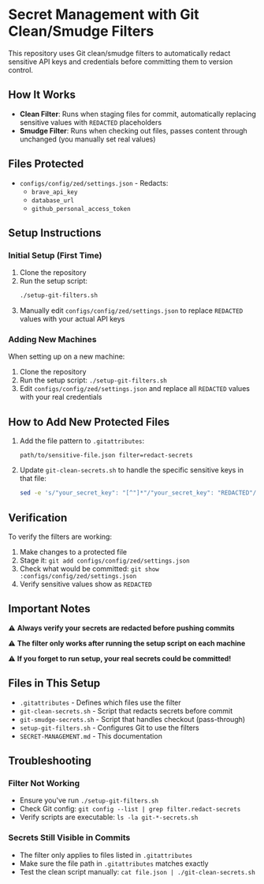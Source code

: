 # Secret Management with Git Clean/Smudge Filters

This repository uses Git clean/smudge filters to automatically redact sensitive API keys and credentials before committing them to version control.

## How It Works

- **Clean Filter**: Runs when staging files for commit, automatically replacing sensitive values with `REDACTED` placeholders
- **Smudge Filter**: Runs when checking out files, passes content through unchanged (you manually set real values)

## Files Protected

- `configs/config/zed/settings.json` - Redacts:
  - `brave_api_key`
  - `database_url`
  - `github_personal_access_token`

## Setup Instructions

### Initial Setup (First Time)

1. Clone the repository
2. Run the setup script:
   ```bash
   ./setup-git-filters.sh
   ```
3. Manually edit `configs/config/zed/settings.json` to replace `REDACTED` values with your actual API keys

### Adding New Machines

When setting up on a new machine:

1. Clone the repository
2. Run the setup script: `./setup-git-filters.sh`
3. Edit `configs/config/zed/settings.json` and replace all `REDACTED` values with your real credentials

## How to Add New Protected Files

1. Add the file pattern to `.gitattributes`:
   ```
   path/to/sensitive-file.json filter=redact-secrets
   ```

2. Update `git-clean-secrets.sh` to handle the specific sensitive keys in that file:
   ```bash
   sed -e 's/"your_secret_key": "[^"]*"/"your_secret_key": "REDACTED"/g'
   ```

## Verification

To verify the filters are working:

1. Make changes to a protected file
2. Stage it: `git add configs/config/zed/settings.json`
3. Check what would be committed: `git show :configs/config/zed/settings.json`
4. Verify sensitive values show as `REDACTED`

## Important Notes

⚠️ **Always verify your secrets are redacted before pushing commits**

⚠️ **The filter only works after running the setup script on each machine**

⚠️ **If you forget to run setup, your real secrets could be committed!**

## Files in This Setup

- `.gitattributes` - Defines which files use the filter
- `git-clean-secrets.sh` - Script that redacts secrets before commit
- `git-smudge-secrets.sh` - Script that handles checkout (pass-through)
- `setup-git-filters.sh` - Configures Git to use the filters
- `SECRET-MANAGEMENT.md` - This documentation

## Troubleshooting

### Filter Not Working
- Ensure you've run `./setup-git-filters.sh`
- Check Git config: `git config --list | grep filter.redact-secrets`
- Verify scripts are executable: `ls -la git-*-secrets.sh`

### Secrets Still Visible in Commits
- The filter only applies to files listed in `.gitattributes`
- Make sure the file path in `.gitattributes` matches exactly
- Test the clean script manually: `cat file.json | ./git-clean-secrets.sh`
